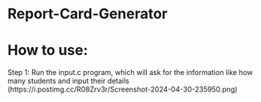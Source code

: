 # Report-Card-Generator
<h1>How to use:</h1>
Step 1: Run the input.c program, which will ask for the information like how many students and input their details
<br>
(https://i.postimg.cc/R08Zrv3r/Screenshot-2024-04-30-235950.png)
